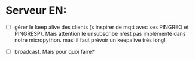 # Serveur EN:

- [ ] gérer le keep alive des clients (s'inspirer de mqtt avec ses PINGREQ et PINGRESP). Mais attention le unsubscribe n'est pas implémenté dans notre micropython. masi il faut prévoir un keepalive très long!
- [ ] broadcast. Mais pour quoi faire?




